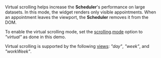Virtual scrolling helps increase the **Scheduler**'s performance on large datasets. In this mode, the widget renders only visible appointments. When an appointment leaves the viewport, the **Scheduler** removes it from the DOM.

To enable the virtual scrolling mode, set the [scrolling](/Documentation/ApiReference/UI_Widgets/dxScheduler/Configuration/scrolling).[mode](/Documentation/ApiReference/UI_Widgets/dxScheduler/Configuration/scrolling/#mode) option to *"virtual"* as done in this demo.

Virtual scrolling is supported by the following [views](/Documentation/ApiReference/UI_Widgets/dxScheduler/Configuration/views/): *"day"*, *"week"*, and *"workWeek"*.
